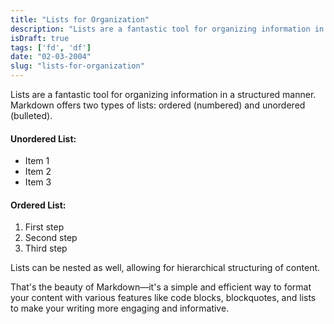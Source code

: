```yaml
---
title: "Lists for Organization"
description: "Lists are a fantastic tool for organizing information in a structured manner."
isDraft: true
tags: ['fd', 'df']
date: "02-03-2004"
slug: "lists-for-organization"
---
```


Lists are a fantastic tool for organizing information in a structured manner. Markdown offers two types of lists: ordered (numbered) and unordered (bulleted).

#### Unordered List:

- Item 1
- Item 2
- Item 3

#### Ordered List:


1. First step
2. Second step
3. Third step


Lists can be nested as well, allowing for hierarchical structuring of content.

That's the beauty of Markdown—it's a simple and efficient way to format your content with various features like code blocks, blockquotes, and lists to make your writing more engaging and informative.
